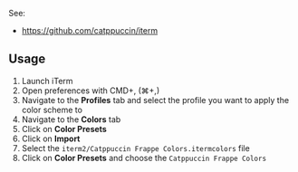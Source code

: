 See:
- https://github.com/catppuccin/iterm

## Usage

1. Launch iTerm
2. Open preferences with CMD+, (⌘+,)
3. Navigate to the **Profiles** tab and select the profile you want to apply the color scheme to
3. Navigate to the **Colors** tab
4. Click on **Color Presets**
5. Click on **Import**
6. Select the `iterm2/Catppuccin Frappe Colors.itermcolors` file
8. Click on **Color Presets** and choose the `Catppuccin Frappe Colors`